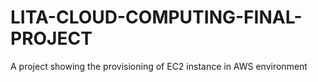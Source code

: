 # LITA-CLOUD-COMPUTING-FINAL-PROJECT
 A project showing the provisioning of EC2 instance in AWS environment
